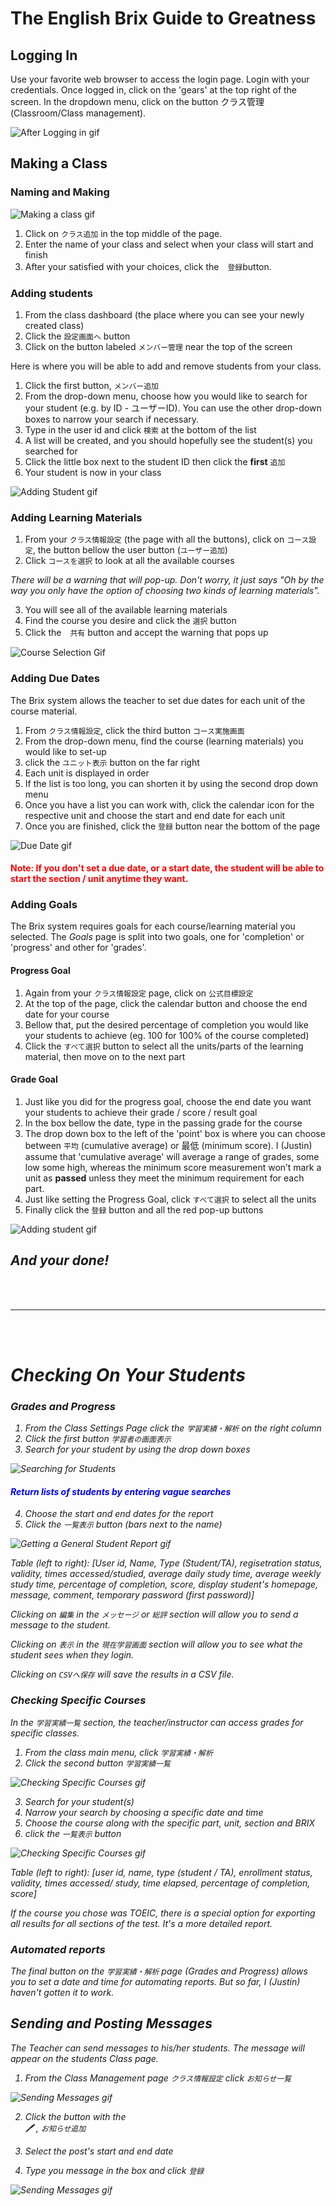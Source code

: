 
# The English Brix Guide to Greatness 

## Logging In

Use your favorite web browser to access the login page. Login with your credentials. Once logged in, click on the 'gears' at the top right of the screen. In the dropdown menu, click on the button クラス管理 (Classroom/Class management).

![After Logging in gif](/docs/assets/Brix-After-Login.gif)

## Making a Class

### Naming and Making


![Making a class gif](/docs/assets/Brix-Make-Class.gif)

1. Click on `クラス追加` in the top middle of the page.
2. Enter the name of your class and select when your class will start and finish
3. After your satisfied with your choices, click the　`登録`button.

### Adding students

1. From the class dashboard (the place where you can see your newly created class)
2. Click the `設定画面へ` button
3. Click on the button labeled `メンバー管理` near the top of the screen

Here is where you will be able to add and remove students from your class.

1. Click the first button, `メンバー追加`
2. From the drop-down menu, choose how you would like to search for your student (e.g. by ID - ユーザーID). You can use the other drop-down boxes to narrow your search if necessary.
3. Type in the user id and click `検索` at the bottom of the list
4. A list will be created, and you should hopefully see the student(s) you searched for
5. Click the little box next to the student ID then click the **first** `追加`
6. Your student is now in your class

![Adding Student gif](/docs/assets/Brix-Add-Student.gif)

### Adding Learning Materials

1. From your `クラス情報設定` (the page with all the buttons), click on `コース設定`, the button bellow the user button (`ユーザー追加`)
2. Click `コースを選択` to look at all the available courses

_There will be a warning that will pop-up. Don't worry, it just says "Oh by the way you only have the option of choosing two kinds of learning materials"._


3. You will see all of the available learning materials 
4. Find the course you desire and click the `選択` button
5. Click the　`共有` button and accept the warning that pops up

![Course Selection Gif](/docs/assets/Brix-Course-Selection.gif)


### Adding Due Dates

The Brix system allows the teacher to set due dates for each unit of the course material. 

1. From `クラス情報設定`, click the third button `コース実施画面`
2. From the drop-down menu, find the course (learning materials) you would like to set-up
3. click the `ユニット表示` button on the far right
4. Each unit is displayed in order 
5. If the list is too long, you can shorten it by using the second drop down menu 
6. Once you have a list you can work with, click the calendar icon for the respective unit and choose the start and end date for each unit 
7. Once you are finished, click the `登録` button near the bottom of the page

![Due Date gif](/docs/assets/Brix-Unit-Due-Date.gif)

<h4 style="font-weight: bold; color: red;"> Note: If you don't set a due date, or a start date, the student will be able to start the section / unit anytime they want.</h4>


### Adding Goals

The Brix system requires goals for each course/learning material you selected. The _Goals_ page is split into two goals, one for 'completion' or 'progress' and other for 'grades'.

#### Progress Goal

1. Again from your `クラス情報設定` page, click on `公式目標設定`
2. At the top of the page, click the calendar button and choose the end date for your course
3. Bellow that, put the desired percentage of completion you would like your students to achieve (eg. 100 for 100% of the course completed)
4. Click the `すべて選択` button to select all the units/parts of the learning material, then move on to the next part


#### Grade Goal

1. Just like you did for the progress goal, choose the end date you want your students to achieve their grade / score / result goal
2. In the box bellow the date, type in the passing grade for the course 
3. The drop down box to the left of the 'point' box is where you can choose between `平均` (cumulative average) or 最低 (minimum score). I (Justin) assume that 'cumulative average' will average a range of grades, some low some high, whereas the minimum score measurement won’t mark a unit as **passed** unless they meet the minimum requirement for each part. 
4. Just like setting the Progress Goal, click `すべて選択` to select all the units
5. Finally click the `登録` button and all the red pop-up buttons


![Adding student gif](/docs/assets/Brix-Course-Goals.gif)


## <i>And your done!<i>

<br>
<br>
<hr>
<br>
<br>

# Checking On Your Students


### Grades and Progress

1. From the Class Settings Page click the `学習実績・解析` on the right column 
2. Click the first button `学習者の画面表示`
3. Search for your student by using the drop down boxes

![Searching for Students](/docs/assets/General-Grades-Menu-Nav.gif)

<h4 style="font-weight: bold; color: blue;">Return lists of students by entering vague searches</h4>

4. Choose the start and end dates for the report
5. Click the `一覧表示` button (bars next to the name)

![Getting a General Student Report gif](/docs/assets/General-Grades-Searching.gif)

_Table (left to right): [User id, Name, Type (Student/TA), regisetration status, validity, times accessed/studied, average daily study time, average weekly study time, percentage of completion, score, display student's homepage, message, comment, temporary password (first password)]_

Clicking on `編集` in the `メッセージ` or `総評` section will allow you to send a message to the student.

Clicking on `表示` in the `現在学習画面` section will allow you to see what the student sees when they login.

Clicking on `CSVへ保存` will save the results in a CSV file.

### Checking Specific Courses

In the `学習実績一覧` section, the teacher/instructor can access grades for specific classes.

1. From the class main menu, click `学習実績・解析`
2. Click the second button `学習実績一覧`

![Checking Specific Courses gif](/docs/assets/Specific-Grades-Menu-Nav.gif)

3. Search for your student(s)
4. Narrow your search by choosing a specific date and time
5. Choose the course along with the specific part, unit, section and BRIX
6. click the `一覧表示` button 

![Checking Specific Courses gif](/docs/assets/Specific-Grades-Searching.gif)

_Table (left to right): [user id, name, type (student / TA), enrollment status, validity, times accessed/ study, time elapsed, percentage of completion, score]_

If the course you chose was TOEIC, there is a special option for exporting all results for all sections of the test. It's a more detailed report.


### Automated reports

The final button on the `学習実績・解析` page (Grades and Progress) allows you to set a date and time for automating reports. But so far, I (Justin) haven't gotten it to work.

## Sending and Posting Messages

The Teacher can send messages to his/her students. The message will appear on the students Class page.

1. From the Class Management page `クラス情報設定` click `お知らせ一覧`

![Sending Messages gif](/docs/assets/Messages-Menu-Nav.gif)

2. Click the button with the  
🖊️ , `お知らせ追加`


3. Select the post's start and end date
4. Type you message in the box and click `登録`


![Sending Messages gif](/docs/assets/Messages-Make.gif)